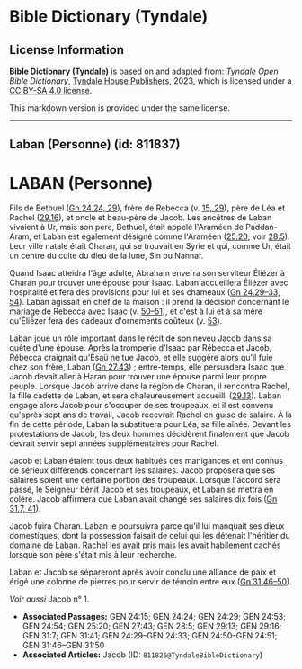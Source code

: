 # Bible Dictionary (Tyndale)

## License Information

**Bible Dictionary (Tyndale)** is based on and adapted from: _Tyndale Open Bible Dictionary_, [Tyndale House Publishers](https://tyndaleopenresources.com/), 2023, which is licensed under a [CC BY-SA 4.0 license](https://creativecommons.org/licenses/by-sa/4.0/legalcode.en).

This markdown version is provided under the same license.



--------------------------------

## Laban (Personne) (id: 811837)

LABAN (Personne)
================

Fils de Bethuel ([Gn 24\.24, 29](https://ref.ly/Gen24:24,Gen24:29)), frère de Rebecca (v. [15, 29](https://ref.ly/Gen24:15,Gen24:29)), père de Léa et Rachel ([29\.16](https://ref.ly/Gen29:16)), et oncle et beau\-père de Jacob. Les ancêtres de Laban vivaient à Ur, mais son père, Bethuel, était appelé l'Araméen de Paddan\-Aram, et Laban est également désigné comme l'Araméen ([25\.20](https://ref.ly/Gen25:20); voir [28\.5](https://ref.ly/Gen28:5)). Leur ville natale était Charan, qui se trouvait en Syrie et qui, comme Ur, était un centre du culte du dieu de la lune, Sin ou Nannar.

Quand Isaac atteidra l'âge adulte, Abraham enverra son serviteur Éliézer à Charan pour trouver une épouse pour Isaac. Laban accueillera Éliézer avec hospitalité et fera des provisions pour lui et ses chameaux ([Gn 24\.29–33, 54](https://ref.ly/Gen24:29-Gen24:33,Gen24:54)). Laban agissait en chef de la maison : il prend la décision concernant le mariage de Rebecca avec Isaac (v. [50–51](https://ref.ly/Gen24:50-Gen24:51)), et c'est à lui et à sa mère qu'Éliézer fera des cadeaux d'ornements coûteux (v. [53](https://ref.ly/Gen24:53)).

Laban joue un rôle important dans le récit de son neveu Jacob dans sa quête d'une épouse. Après la tromperie d'Isaac par Rébecca et Jacob, Rébecca craignait qu'Ésaü ne tue Jacob, et elle suggère alors qu'il fuie chez son frère, Laban ([Gn 27\.43](https://ref.ly/Gen27:43)) ; entre\-temps, elle persuadera Isaac que Jacob devait aller à Haran pour trouver une épouse parmi leur propre peuple. Lorsque Jacob arrive dans la région de Charan, il rencontra Rachel, la fille cadette de Laban, et sera chaleureusement accueilli ([29\.13](https://ref.ly/Gen29:13)). Laban engage alors Jacob pour s'occuper de ses troupeaux, et il est convenu qu'après sept ans de travail, Jacob recevrait Rachel en guise de salaire. À la fin de cette période, Laban la substituera pour Léa, sa fille aînée. Devant les protestations de Jacob, les deux hommes décidèrent finalement que Jacob devrait servir sept années supplémentaires pour Rachel.

Jacob et Laban étaient tous deux habitués des manigances et ont connus de sérieux différends concernant les salaires. Jacob proposera que ses salaires soient une certaine portion des troupeaux. Lorsque l'accord sera passé, le Seigneur bénit Jacob et ses troupeaux, et Laban se mettra en colère. Jacob affirmera que Laban avait changé ses salaires dix fois ([Gn 31\.7, 41](https://ref.ly/Gen31:7,Gen31:41)).

Jacob fuira Charan. Laban le poursuivra parce qu'il lui manquait ses dieux domestiques, dont la possession faisait de celui qui les détenait l'héritier du domaine de Laban. Rachel les avait pris mais les avait habilement cachés lorsque son père s'était mis à leur recherche.

Laban et Jacob se sépareront après avoir conclu une alliance de paix et érigé une colonne de pierres pour servir de témoin entre eux ([Gn 31\.46–50](https://ref.ly/Gen31:46-Gen31:50)).

*Voir aussi* Jacob n° 1.

* **Associated Passages:** GEN 24:15; GEN 24:24; GEN 24:29; GEN 24:53; GEN 24:54; GEN 25:20; GEN 27:43; GEN 28:5; GEN 29:13; GEN 29:16; GEN 31:7; GEN 31:41; GEN 24:29–GEN 24:33; GEN 24:50–GEN 24:51; GEN 31:46–GEN 31:50
* **Associated Articles:** Jacob (ID: `811826@TyndaleBibleDictionary`)

